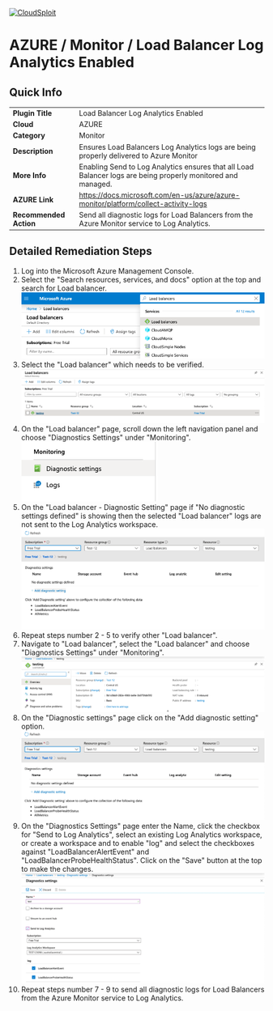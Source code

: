 [![CloudSploit](https://cloudsploit.com/img/logo-new-big-text-100.png "CloudSploit")](https://cloudsploit.com)

# AZURE / Monitor / Load Balancer Log Analytics Enabled

## Quick Info

| | |
|-|-|
| **Plugin Title** | Load Balancer Log Analytics Enabled |
| **Cloud** | AZURE |
| **Category** | Monitor |
| **Description** | Ensures Load Balancers Log Analytics logs are being properly delivered to Azure Monitor |
| **More Info** | Enabling Send to Log Analytics ensures that all Load Balancer logs are being properly monitored and managed. |
| **AZURE Link** | https://docs.microsoft.com/en-us/azure/azure-monitor/platform/collect-activity-logs |
| **Recommended Action** | Send all diagnostic logs for Load Balancers from the Azure Monitor service to Log Analytics. |

## Detailed Remediation Steps

1. Log into the Microsoft Azure Management Console.
2. Select the "Search resources, services, and docs" option at the top and search for Load balancer. </br> <img src="/resources/azure/monitor/load-balancer-log-analytics-enabled/step2.png"/>
3. Select the "Load balancer" which needs to be verified.</br> <img src="/resources/azure/monitor/load-balancer-log-analytics-enabled/step3.png"/>
4. On the "Load balancer" page, scroll down the left navigation panel and choose "Diagnostics Settings" under "Monitoring".</br> <img src="/resources/azure/monitor/load-balancer-log-analytics-enabled/step4.png"/>
5. On the "Load balancer - Diagnostic Setting" page if "No diagnostic settings defined" is showing then the selected "Load balancer" logs are not sent to the Log Analytics workspace.</br> <img src="/resources/azure/monitor/load-balancer-log-analytics-enabled/step5.png"/>
6. Repeat steps number 2 - 5 to verify other "Load balancer".</br>
7. Navigate to "Load balancer", select the "Load balancer" and choose "Diagnostics Settings" under "Monitoring".</br> <img src="/resources/azure/monitor/load-balancer-log-analytics-enabled/step7.png"/>
8. On the "Diagnostic settings" page click on the "Add diagnostic setting" option.</br> <img src="/resources/azure/monitor/load-balancer-log-analytics-enabled/step8.png"/>
9. On the "Diagnostics Settings" page enter the Name, click the checkbox for "Send to Log Analytics", select an existing Log Analytics workspace, or create a workspace and to enable "log" and select the checkboxes against "LoadBalancerAlertEvent" and "LoadBalancerProbeHealthStatus". Click on the "Save" button at the top to make the changes.</br> <img src="/resources/azure/monitor/load-balancer-log-analytics-enabled/step9.png"/>
10. Repeat steps number 7 - 9 to send all diagnostic logs for Load Balancers from the Azure Monitor service to Log Analytics.
